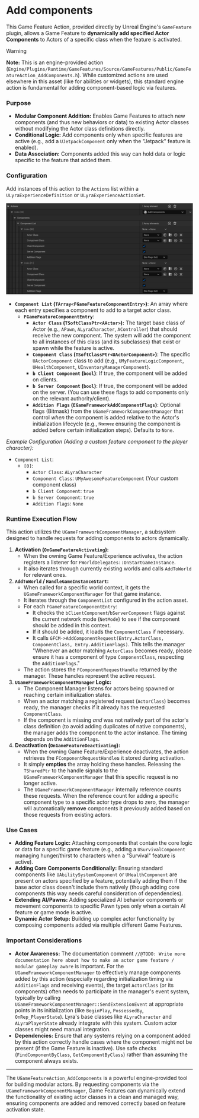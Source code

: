# Add components

This Game Feature Action, provided directly by Unreal Engine's `GameFeature` plugin, allows a Game Feature to **dynamically add specified Actor Components** to Actors of a specific class when the feature is activated.

> [!warning]
> **Note:** This is an engine-provided action (`Engine/Plugins/Runtime/GameFeatures/Source/GameFeatures/Public/GameFeatureAction_AddComponents.h`). While customized actions are used elsewhere in this asset (like for abilities or widgets), this standard engine action is fundamental for adding component-based logic via features.

### Purpose

* **Modular Component Addition:** Enables Game Features to attach new components (and thus new behaviors or data) to existing Actor classes without modifying the Actor class definitions directly.
* **Conditional Logic:** Add components only when specific features are active (e.g., add a `UJetpackComponent` only when the "Jetpack" feature is enabled).
* **Data Association:** Components added this way can hold data or logic specific to the feature that added them.

### Configuration

Add instances of this action to the `Actions` list within a `ULyraExperienceDefinition` or `ULyraExperienceActionSet`.

<img src=".gitbook/assets/image (119).png" alt="" title="Add_Components GameFeatureAction configuration">

* **`Component List` (`TArray<FGameFeatureComponentEntry>`)**: An array where each entry specifies a component to add to a target actor class.
  * **`FGameFeatureComponentEntry`**:
    * **`Actor Class` (`TSoftClassPtr<AActor>`):** The target base class of Actor (e.g., `APawn`, `ALyraCharacter`, `AController`) that should receive the new component. The system will add the component to all instances of this class (and its subclasses) that exist or spawn while the feature is active.
    * **`Component Class` (`TSoftClassPtr<UActorComponent>`)**: The specific `UActorComponent` class to add (e.g., `UMyFeatureLogicComponent`, `UHealthComponent`, `UInventoryManagerComponent`).
    * **`b Client Component` (`bool`)**: If true, the component will be added on clients.
    * **`b Server Component` (`bool`)**: If true, the component will be added on the server. (You can use these flags to add components only on the relevant authority/client).
    * **`Addition Flags` (`EGameFrameworkAddComponentFlags`)**: Optional flags (Bitmask) from the `UGameFrameworkComponentManager` that control _when_ the component is added relative to the Actor's initialization lifecycle (e.g., `रिक्वायरड` ensuring the component is added before certain initialization steps). Defaults to `None`.

_Example Configuration (Adding a custom feature component to the player character):_

* `Component List`:
  * `[0]`:
    * `Actor Class`: `ALyraCharacter`
    * `Component Class`: `UMyAwesomeFeatureComponent` (Your custom component class)
    * `b Client Component`: `true`
    * `b Server Component`: `true`
    * `Addition Flags`: `None`

### Runtime Execution Flow

This action utilizes the `UGameFrameworkComponentManager`, a subsystem designed to handle requests for adding components to actors dynamically.

1. **Activation (`OnGameFeatureActivating`):**
   * When the owning Game Feature/Experience activates, the action registers a listener for `FWorldDelegates::OnStartGameInstance`.
   * It also iterates through currently existing worlds and calls `AddToWorld` for relevant ones.
2. **`AddToWorld` / `HandleGameInstanceStart`:**
   * When called for a specific world context, it gets the `UGameFrameworkComponentManager` for that game instance.
   * It iterates through the `ComponentList` configured in the action asset.
   * For each `FGameFeatureComponentEntry`:
     * It checks the `bClientComponent`/`bServerComponent` flags against the current network mode (`NetMode`) to see if the component should be added in this context.
     * If it should be added, it loads the `ComponentClass` if necessary.
     * It calls `GFCM->AddComponentRequest(Entry.ActorClass, ComponentClass, Entry.AdditionFlags)`. This tells the manager "Whenever an actor matching `ActorClass` becomes ready, please ensure it has a component of type `ComponentClass`, respecting the `AdditionFlags`."
   * The action stores the `FComponentRequestHandle` returned by the manager. These handles represent the active request.
3. **`UGameFrameworkComponentManager` Logic:**
   * The Component Manager listens for actors being spawned or reaching certain initialization states.
   * When an actor matching a registered request (`ActorClass`) becomes ready, the manager checks if it already has the requested `ComponentClass`.
   * If the component is missing _and_ was not natively part of the actor's class definition (to avoid adding duplicates of native components), the manager adds the component to the actor instance. The timing depends on the `AdditionFlags`.
4. **Deactivation (`OnGameFeatureDeactivating`):**
   * When the owning Game Feature/Experience deactivates, the action retrieves the `FComponentRequestHandle`s it stored during activation.
   * It simply **empties** the array holding these handles. Releasing the `TSharedPtr` to the handle signals to the `UGameFrameworkComponentManager` that this specific request is no longer active.
   * The `UGameFrameworkComponentManager` internally reference counts these requests. When the reference count for adding a specific component type to a specific actor type drops to zero, the manager will automatically **remove** components it previously added based on those requests from existing actors.

### Use Cases

* **Adding Feature Logic:** Attaching components that contain the core logic or data for a specific game feature (e.g., adding a `USurvivalComponent` managing hunger/thirst to characters when a "Survival" feature is active).
* **Adding Core Components Conditionally:** Ensuring standard components like `UAbilitySystemComponent` or `UHealthComponent` are present on actors specified by a feature, potentially adding them if the base actor class doesn't include them natively (though adding core components this way needs careful consideration of dependencies).
* **Extending AI/Pawns:** Adding specialized AI behavior components or movement components to specific Pawn types only when a certain AI feature or game mode is active.
* **Dynamic Actor Setup:** Building up complex actor functionality by composing components added via multiple different Game Features.

### Important Considerations

* **Actor Awareness:** The documentation comment `//@TODO: Write more documentation here about how to make an actor game feature / modular gameplay aware` is important. For the `UGameFrameworkComponentManager` to effectively manage components added by this action (especially regarding initialization timing via `AdditionFlags` and receiving events), the target `ActorClass` (or its components) often needs to participate in the manager's event system, typically by calling `UGameFrameworkComponentManager::SendExtensionEvent` at appropriate points in its initialization (like `BeginPlay`, `PossessedBy`, `OnRep_PlayerState`). Lyra's base classes like `ALyraCharacter` and `ALyraPlayerState` already integrate with this system. Custom actor classes might need manual integration.
* **Dependencies:** Ensure that any systems relying on a component added by this action correctly handle cases where the component might not be present (if the Game Feature is inactive). Use safe checks (`FindComponentByClass`, `GetComponentByClass`) rather than assuming the component always exists.

***

The `UGameFeatureAction_AddComponents` is a powerful engine-provided tool for building modular actors. By requesting components via the `UGameFrameworkComponentManager`, Game Features can dynamically extend the functionality of existing actor classes in a clean and managed way, ensuring components are added and removed correctly based on feature activation state.
